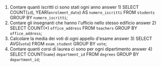 1) Contare quanti iscritti ci sono stati ogni anno
    answer 1)
       SELECT COUNT(`id`), YEAR(`enrolment_date`) AS `numero_iscritti`
        FROM `students`
        GROUP BY `numero_iscritti`;
2) Contare gli insegnanti che hanno l'ufficio nello stesso edificio
    answer 2)
        SELECT COUNT(*)
        `office_address`
        FROM `teachers`
        GROUP BY `office_address`;
3) Calcolare la media dei voti di ogni appello d'esame
    answer 3)
        SELECT AVG(`vote`)
        FROM `exam_student`
        GROUP BY `vote`;
4) Contare quanti corsi di laurea ci sono per ogni dipartimento
    answer 4)
        SELECT COUNT(`name`)
            `department_id`
        FROM `degrees`
        GROUP BY `department_id`;








        
